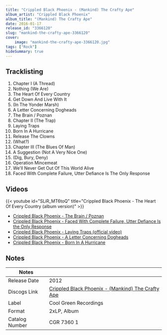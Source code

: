 ```yaml
---
title: "Crippled Black Phoenix - (Mankind) The Crafty Ape"
album_artist: "Crippled Black Phoenix"
album_title: "(Mankind) The Crafty Ape"
date: 2016-01-17
release_id: "3366120"
slug: "mankind-the-crafty-ape-3366120"
cover:
    image: "mankind-the-crafty-ape-3366120.jpg"
tags: ["Rock"]
hideSummary: true
---
```


## Tracklisting
1. Chapter I (A Thread)
2. Nothing (We Are)
3. The Heart Of Every Country
4. Get Down And Live With It
5. (In The Yonder Marsh)
6. A Letter Concerning Dogheads
7. The Brain / Poznan
8. Chapter II (The Trap)
9. Laying Traps
10. Born In A Hurricane
11. Release The Clowns
12. (What?)
13. Chapter III (The Blues Of Man)
14. A Suggestion (Not A Very Nice One)
15. (Dig, Bury, Deny)
16. Operation Mincemeat
17. We'll Never Get Out Of This World Alive
18. Faced With Complete Failure, Utter Defiance Is The Only Response

## Videos
{{< youtube id="SLiR_MT6toQ" title="Crippled Black Phoenix - The Heart Of Every Country (album version)" >}}
- [Crippled Black Phoenix - The Brain / Poznan](https://www.youtube.com/watch?v=MSg917RuF_k)
- [Crippled Black Phoenix - Faced With Complete Failure, Utter Defiance Is the Only Response](https://www.youtube.com/watch?v=x_-bDI5VBCE)
- [Crippled Black Phoenix - Laying Traps (official video)](https://www.youtube.com/watch?v=-hww41CRS0E)
- [Crippled Black Phoenix - A Letter Concerning Dogheads](https://www.youtube.com/watch?v=MQfypm8ZDgo)
- [Crippled Black Phoenix - Born In A Hurricane](https://www.youtube.com/watch?v=cihKxslHy2o)

## Notes

| Notes          |             |
| ---------------| ----------- |
| Release Date   | 2012 |
| Discogs Link   | [Crippled Black Phoenix - (Mankind) The Crafty Ape](https://www.discogs.com/release/3366120) |
| Label          | Cool Green Recordings |
| Format         | 2xLP, Album |
| Catalog Number | CGR 7360 1 |

